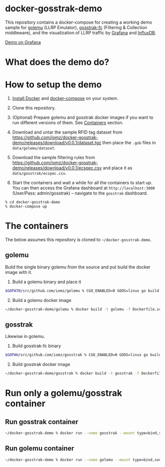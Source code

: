 # docker-gosstrak-demo

This repository contains a docker-compose for creating a working demo sample for [golemu](https://github.com/iomz/golemu) (LLRP Emulator), [gosstrak-fc](https://github.com/iomz/gosstrak) (Filtering & Collection middleware), and the visualization of LLRP traffic by [Grafana](https://grafana.com/) and [InfluxDB](https://grafana.com).

[Demo on Grafana](https://i.imgur.com/4mgHa5K.gifv)

# What does the demo do?


# How to setup the demo

1. [Install Docker](https://docs.docker.com/install/) and [docker-compose](https://docs.docker.com/compose/install/) on your system.

2. Clone this repository.

3. (Optional) Prepare golemu and gosstrak docker images if you want to run different versions of them. See [Containers](#containers) section.

4. Download and untar the sample RFID tag dataset from https://github.com/iomz/docker-gosstrak-demo/releases/download/v0.0.1/dataset.tgz then place the `.gob` files in `data/golemu/dataset`.

5. Download the sample filtering rules from https://github.com/iomz/docker-gosstrak-demo/releases/download/v0.0.1/ecspec.csv and place it as `data/gosstrak/ecspec.csv`.

6. Start the containers and wait a while for all the containers to start up. You can then access the Grafana dashboard at `http://localhost:3000` (User/Pass: admin/gosstrak) – navigate to the `gosstrak` dashboard.
```
% cd docker-gosstrak-demo
% docker-compose up
```

# The containers

The below assumes this repository is cloned to `~/docker-gosstrak-demo`.

## golemu

Build the single binary golemu from the source and put build the docker image with it.

1. Build a golemu binary and place it
```sh
$GOPATH/src/github.com/iomz/golemu % CGO_ENABLED=0 GOOS=linux go build -a -installsuffix cgo -o ~/docker-gosstrak-demo/golemu/golemu .
```

2. Build a golemu docker image
```sh
~/docker-gosstrak-demo/golemu % docker build -t golemu -f Dockerfile.scratch .
```

## gosstrak

Likewise in golemu.

1. Build gosstrak-fc binary
```sh
$GOPAH/src/github.com/iomz/gosstrak % CGO_ENABLED=0 GOOS=linux go build -a -installsuffix cgo -o ~/docker-gosstrak-demo/gosstrak/gosstrak-fc ./cmd/gosstrak-fc
```

2. Build gosstrak docker image
```sh
~/docker-gosstrak-demo/gosstrak % docker build -t gosstrak -f Dockerfile.scratch .
```

# Run only a golemu/gosstrak container

## Run gosstrak container
```sh
~/docker-gosstrak-demo % docker run --name gosstrak --mount type=bind,source=<path_to_project>/docker-gosstrak-demo/data/gosstrak,target=/opt/gosstrak gosstrak:latest
```

## Run golemu container
```sh
~/docker-gosstrak-demo % docker run --name golemu --mount type=bind,source=<path_to_project>/docker-gosstrak-demo/data/golemu,target=/opt/golemu golemu:latest
```
